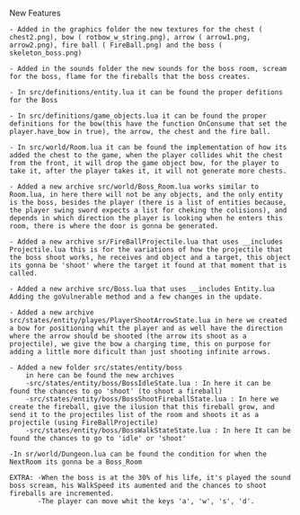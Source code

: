 New Features

    - Added in the graphics folder the new textures for the chest ( chest2.png), bow ( rotbow_w_string.png), arrow ( arrow1.png, arrow2.png), fire ball ( FireBall.png) and the boss ( skeleton_boss.png)

    - Added in the sounds folder the new sounds for the boss room, scream for the boss, flame for the fireballs that the boss creates.

    - In src/definitions/entity.lua it can be found the proper defitions for the Boss

    - In src/definitions/game_objects.lua it can be found the proper definitions for the bow(this have the function OnConsume that set the player.have_bow in true), the arrow, the chest and the fire ball.

    - In src/world/Room.lua it can be found the implementation of how its added the chest to the game, when the player collides whit the chest from the front, it will drop the game object bow, for the player to take it, after the player takes it, it will not generate more chests.

    - Added a new archive src/world/Boss_Room.lua works similar to Room.lua, in here there will not be any objects, and the only entity is the boss, besides the player (there is a list of entities because, the player swing sword expects a list for cheking the colisions), and depends in which direction the player is looking when he enters this room, there is where the door is gonna be generated.
    
    - Added a new archive sr/FireBallProjectile.lua that uses __includes Projectile.lua this is for the variations of how the projectile that the boss shoot works, he receives and object and a target, this object its gonna be 'shoot' where the target it found at that moment that is called.

    - Added a new archive src/Boss.lua that uses __includes Entity.lua Adding the goVulnerable method and a few changes in the update.

    - Added a new archive src/states/entity/playes/PlayerShootArrowState.lua in here we created a bow for positioning whit the player and as well have the direction where the arrow should be shooted (the arrow its shoot as a projectile), we give the bow a charging time, this on purpose for adding a little more dificult than just shooting infinite arrows.

    - Added a new folder src/states/entity/boss 
        in here can be found the new archives 
        -src/states/entity/boss/BossIdleState.lua : In here it can be found the chances to go 'shoot' (to shoot a fireball)
        -src/states/entity/boss/BossShootFireballState.lua : In here we create the fireball, give the ilusion that this fireball grow, and send it to the projectiles list of the room and shoots it as a projectile (using FireBallProjectile)
        -src/states/entity/boss/BossWalkStateState.lua : In here It can be found the chances to go to 'idle' or 'shoot'

    -In sr/world/Dungeon.lua can be found the condition for when the NextRoom its gonna be a Boss_Room

    EXTRA: -When the boss is at the 30% of his life, it's played the sound boss scream, his WalkSpeed its aumented and the chances to shoot fireballs are incremented.
           -The player can move whit the keys 'a', 'w', 's', 'd'. 


